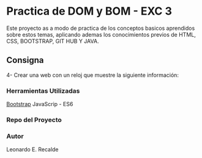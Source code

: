 # Practica de DOM y BOM - EXC 3

Este proyecto as a modo de practica de los conceptos basicos aprendidos sobre estos temas, aplicando ademas los conocimientos previos de HTML, CSS, BOOTSTRAP, GIT HUB Y JAVA.

## Consigna
 4- Crear una web con un reloj que muestre la siguiente información:




### Herramientas Utilizadas

[Bootstrap](https://getbootstrap.com/)
JavaScrip - ES6

### Repo del Proyecto



### Autor
Leonardo E. Recalde
